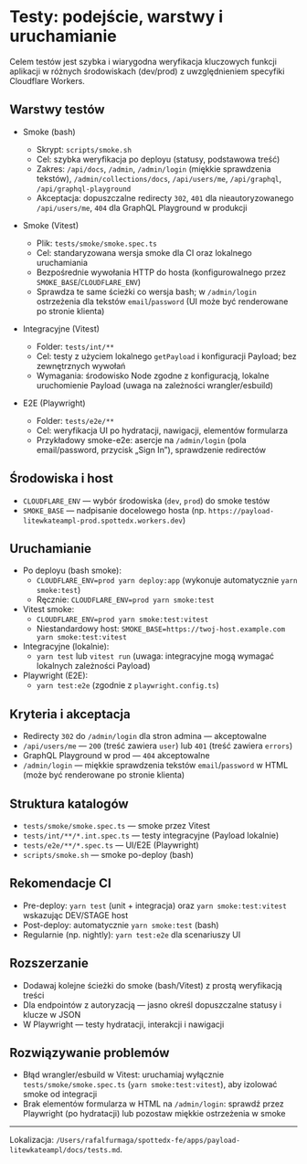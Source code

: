 # Testy: podejście, warstwy i uruchamianie

Celem testów jest szybka i wiarygodna weryfikacja kluczowych funkcji aplikacji w różnych środowiskach (dev/prod) z uwzględnieniem specyfiki Cloudflare Workers.

## Warstwy testów

- Smoke (bash)
  - Skrypt: `scripts/smoke.sh`
  - Cel: szybka weryfikacja po deployu (statusy, podstawowa treść)
  - Zakres: `/api/docs`, `/admin`, `/admin/login` (miękkie sprawdzenia tekstów), `/admin/collections/docs`, `/api/users/me`, `/api/graphql`, `/api/graphql-playground`
  - Akceptacja: dopuszczalne redirecty `302`, `401` dla nieautoryzowanego `/api/users/me`, `404` dla GraphQL Playground w produkcji

- Smoke (Vitest)
  - Plik: `tests/smoke/smoke.spec.ts`
  - Cel: standaryzowana wersja smoke dla CI oraz lokalnego uruchamiania
  - Bezpośrednie wywołania HTTP do hosta (konfigurowalnego przez `SMOKE_BASE`/`CLOUDFLARE_ENV`)
  - Sprawdza te same ścieżki co wersja bash; w `/admin/login` ostrzeżenia dla tekstów `email`/`password` (UI może być renderowane po stronie klienta)

- Integracyjne (Vitest)
  - Folder: `tests/int/**`
  - Cel: testy z użyciem lokalnego `getPayload` i konfiguracji Payload; bez zewnętrznych wywołań
  - Wymagania: środowisko Node zgodne z konfiguracją, lokalne uruchomienie Payload (uwaga na zależności wrangler/esbuild)

- E2E (Playwright)
  - Folder: `tests/e2e/**`
  - Cel: weryfikacja UI po hydratacji, nawigacji, elementów formularza
  - Przykładowy smoke-e2e: asercje na `/admin/login` (pola email/password, przycisk „Sign In”), sprawdzenie redirectów

## Środowiska i host

- `CLOUDFLARE_ENV` — wybór środowiska (`dev`, `prod`) do smoke testów
- `SMOKE_BASE` — nadpisanie docelowego hosta (np. `https://payload-litewkateampl-prod.spottedx.workers.dev`)

## Uruchamianie

- Po deployu (bash smoke):
  - `CLOUDFLARE_ENV=prod yarn deploy:app` (wykonuje automatycznie `yarn smoke:test`)
  - Ręcznie: `CLOUDFLARE_ENV=prod yarn smoke:test`
- Vitest smoke:
  - `CLOUDFLARE_ENV=prod yarn smoke:test:vitest`
  - Niestandardowy host: `SMOKE_BASE=https://twoj-host.example.com yarn smoke:test:vitest`
- Integracyjne (lokalnie):
  - `yarn test` lub `vitest run` (uwaga: integracyjne mogą wymagać lokalnych zależności Payload)
- Playwright (E2E):
  - `yarn test:e2e` (zgodnie z `playwright.config.ts`)

## Kryteria i akceptacja

- Redirecty `302` do `/admin/login` dla stron admina — akceptowalne
- `/api/users/me` — `200` (treść zawiera `user`) lub `401` (treść zawiera `errors`)
- GraphQL Playground w prod — `404` akceptowalne
- `/admin/login` — miękkie sprawdzenia tekstów `email`/`password` w HTML (może być renderowane po stronie klienta)

## Struktura katalogów

- `tests/smoke/smoke.spec.ts` — smoke przez Vitest
- `tests/int/**/*.int.spec.ts` — testy integracyjne (Payload lokalnie)
- `tests/e2e/**/*.spec.ts` — UI/E2E (Playwright)
- `scripts/smoke.sh` — smoke po-deploy (bash)

## Rekomendacje CI

- Pre-deploy: `yarn test` (unit + integracja) oraz `yarn smoke:test:vitest` wskazując DEV/STAGE host
- Post-deploy: automatycznie `yarn smoke:test` (bash)
- Regularnie (np. nightly): `yarn test:e2e` dla scenariuszy UI

## Rozszerzanie

- Dodawaj kolejne ścieżki do smoke (bash/Vitest) z prostą weryfikacją treści
- Dla endpointów z autoryzacją — jasno określ dopuszczalne statusy i klucze w JSON
- W Playwright — testy hydratacji, interakcji i nawigacji

## Rozwiązywanie problemów

- Błąd wrangler/esbuild w Vitest: uruchamiaj wyłącznie `tests/smoke/smoke.spec.ts` (`yarn smoke:test:vitest`), aby izolować smoke od integracji
- Brak elementów formularza w HTML na `/admin/login`: sprawdź przez Playwright (po hydratacji) lub pozostaw miękkie ostrzeżenia w smoke

---

Lokalizacja: `/Users/rafalfurmaga/spottedx-fe/apps/payload-litewkateampl/docs/tests.md`.